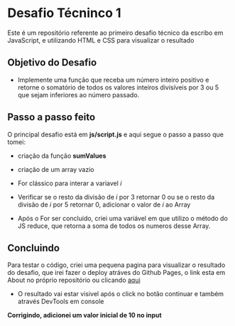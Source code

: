 # Desafio Técninco 1

Este é um repositório referente ao primeiro desafio técnico da escribo em JavaScript, e utilizando HTML e CSS para visualizar o resultado

## Objetivo do Desafio

- Implemente uma função que receba um número inteiro positivo e retorne o somatório de todos os valores inteiros divisíveis por 3 ou 5 que sejam inferiores ao número passado.

## Passo a passo feito

O principal desafio está em **js/script.js** e aqui segue o passo a passo que tomei:

- criação da função **sumValues**

- criação de um array vazio

- For clássico para interar a variavel *i*

- Verificar se o resto da divisão de *i* por 3 retornar 0 ou se o resto da divisão de *i* por 5 retornar 0, adicionar o valor de *i* ao Array

- Após o For ser concluído, criei uma variável em que utilizo o método do JS reduce, que retorna a soma de todos os numeros desse Array.

## Concluindo

Para testar o código, criei uma pequena pagina para visualizar o resultado do desafio, que irei fazer o deploy atráves do Github Pages, o link esta em About no próprio repositório ou clicando [aqui](https://ldantsc.github.io/desafio-tecnico-1-escribo/)

- O resultado vai estar visivel após o click no botão continuar e também através DevTools em console

**Corrigindo, adicionei um valor inicial de 10 no input**
